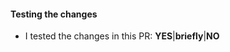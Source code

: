 <!-- Uncomment relevant sections and delete options which are not applicable -->

#### Testing the changes
- I tested the changes in this PR: **YES**|**briefly**|**NO**

<!--
#### New package
- This new package conforms to the [quality requirements](https://github.com/void-linux/void-packages/blob/master/Manual.md#quality-requirements): **YES**|**NO**
-->

<!-- Note: If the build is likely to take more than 2 hours, please add ci skip tag as described in
https://github.com/void-linux/void-packages/blob/master/CONTRIBUTING.md#continuous-integration
and test at least one native build and, if supported, at least one cross build.
Ignore this section if this PR is not skipping CI.
-->
<!--
#### Local build testing
- I built this PR locally for my native architecture, (ARCH-LIBC)
- I built this PR locally for these architectures (if supported. mark crossbuilds):
  - aarch64-musl
  - armv7l
  - armv6l-musl
-->
